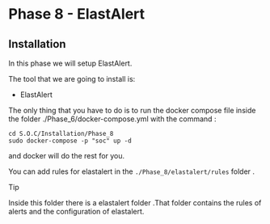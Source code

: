 # Phase 8 - ElastAlert

## Installation

In this phase we will setup ElastAlert.

The tool that we are going to install is:

- ElastAlert


The only thing that you have to do is to run the docker compose file inside the folder ./Phase_6/docker-compose.yml with the command :

    cd S.O.C/Installation/Phase_8
    sudo docker-compose -p "soc" up -d


and docker will do the rest for you.



You can add rules for elastalert in the `./Phase_8/elastalert/rules` folder .


> [!TIP]
>
> Inside this folder there is a elastalert folder .That folder contains the rules of alerts and the configuration of elastalert.

